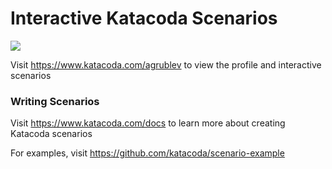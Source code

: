 # Interactive Katacoda Scenarios

[![](http://shields.katacoda.com/katacoda/agrublev/count.svg)](https://www.katacoda.com/agrublev "Get your profile on Katacoda.com")

Visit https://www.katacoda.com/agrublev to view the profile and interactive scenarios

### Writing Scenarios
Visit https://www.katacoda.com/docs to learn more about creating Katacoda scenarios

For examples, visit https://github.com/katacoda/scenario-example
